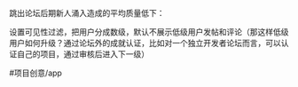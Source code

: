 跳出论坛后期新人涌入造成的平均质量低下：

设置可见性过滤，把用户分成数级，默认不展示低级用户发帖和评论（那这样低级用户如何升级？通过论坛外的成就认证，比如对一个独立开发者论坛而言，可以认证自己的项目，通过审核后进入下一级）

#项目创意/app

